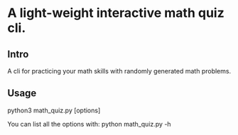 # A light-weight interactive math quiz cli.

## Intro
A cli for practicing your math skills with randomly generated math problems.

## Usage

python3 math_quiz.py [options]

You can list all the options with: python math_quiz.py -h



